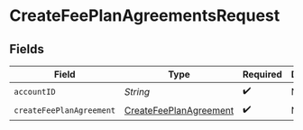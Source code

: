 # CreateFeePlanAgreementsRequest


## Fields

| Field                                                                       | Type                                                                        | Required                                                                    | Description                                                                 |
| --------------------------------------------------------------------------- | --------------------------------------------------------------------------- | --------------------------------------------------------------------------- | --------------------------------------------------------------------------- |
| `accountID`                                                                 | *String*                                                                    | :heavy_check_mark:                                                          | N/A                                                                         |
| `createFeePlanAgreement`                                                    | [CreateFeePlanAgreement](../../models/components/CreateFeePlanAgreement.md) | :heavy_check_mark:                                                          | N/A                                                                         |